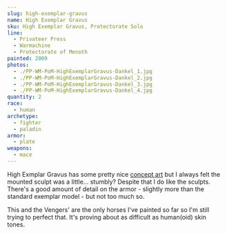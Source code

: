 ```yaml
---
slug: high-exemplar-gravus
name: High Exemplar Gravus
sku: High Exemplar Gravus, Protectorate Solo
line:
  - Privateer Press
  - Warmachine
  - Protectorate of Menoth
painted: 2009
photos:
  - ./PP-WM-PoM-HighExemplarGravus-Dankel_1.jpg
  - ./PP-WM-PoM-HighExemplarGravus-Dankel_2.jpg
  - ./PP-WM-PoM-HighExemplarGravus-Dankel_3.jpg
  - ./PP-WM-PoM-HighExemplarGravus-Dankel_4.jpg
quantity: 2
race:
  - human
archetype:
  - fighter
  - paladin
armor:
  - plate
weapons:
  - mace
---
```


High Exmplar Gravus has some pretty nice [concept art](http://cwalton73.deviantart.com/art/High-Exemplar-Gravus-82207216) but I always felt the mounted sculpt was a little... stumbly? Despite that I do like the sculpts. There's a good amount of detail on the armor - slightly more than the standard exemplar model - but not too much so.

This and the Vengers' are the only horses I've painted so far so I'm still trying to perfect that. It's proving about as difficult as human(oid) skin tones.
